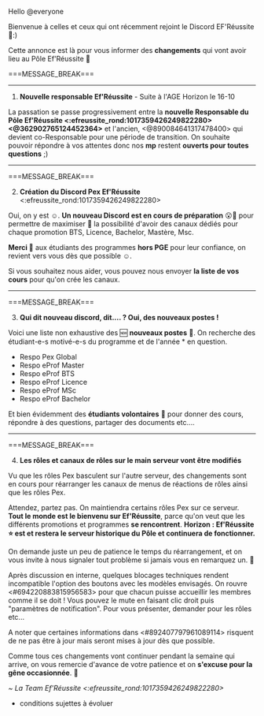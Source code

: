 Hello @everyone

Bienvenue à celles et ceux qui ont récemment rejoint le Discord EF'Réussite 👋:)

Cette annonce est là pour vous informer des __changements__ qui vont avoir lieu au Pôle Ef'Réussite 📖

===MESSAGE_BREAK===
** **
1. **Nouvelle responsable Ef'Réussite** - Suite à l'AGE Horizon le 16-10

La passation se passe progressivement entre la **nouvelle Responsable du Pôle Ef'Réussite <:efreussite_rond:1017359426249822280> <@362902765124452364>** et l'ancien, <@890084641317478400> qui devient co-Responsable pour une période de transition.
On souhaite pouvoir répondre à vos attentes donc nos **mp** restent **ouverts pour toutes questions** ;)
** **
===MESSAGE_BREAK===

2. **Création du Discord Pex Ef'Réussite** <:efreussite_rond:1017359426249822280>

Oui, on y est ☺️.
**Un nouveau Discord est en cours de préparation** 😮🥳 pour permettre de maximiser 💪 la possibilité d'avoir des canaux dédiés pour chaque promotion BTS, Licence, Bachelor, Mastère, Msc.

**Merci 🙏** aux étudiants des programmes **hors PGE** pour leur confiance, on revient vers vous dès que possible ☺️.

Si vous souhaitez nous aider, vous pouvez nous envoyer **la liste de vos cours** pour qu'on crée les canaux.
** **
===MESSAGE_BREAK===

3. **Qui dit nouveau discord, dit.... ? Oui, des nouveaux postes !**

Voici une liste non exhaustive des 🆕 **nouveaux postes** 📢.
On recherche des étudiant-e-s motivé-e-s du programme et de l'année * en question.

- Respo Pex Global
- Respo eProf Master
- Respo eProf BTS
- Respo eProf Licence
- Respo eProf MSc
- Respo eProf Bachelor

Et bien évidemment des **étudiants volontaires** 🙋 pour donner des cours, répondre à des questions, partager des documents etc....
** **
===MESSAGE_BREAK===

4. **Les rôles et canaux de rôles sur le main serveur vont être modifiés**

Vu que les rôles Pex basculent sur l'autre serveur, des changements sont en cours pour réarranger les canaux de menus de réactions de rôles ainsi que les rôles Pex.

Attendez, partez pas.
On maintiendra certains rôles Pex sur ce serveur. 
**Tout le monde est le bienvenu sur Ef'Réussite**, parce qu'on veut que les différents promotions et programmes **se rencontrent**.
**Horizon : Ef'Réussite ⭐ est et restera le serveur historique du Pôle et continuera de fonctionner.**

On demande juste un peu de patience le temps du réarrangement, et on vous invite à nous signaler tout problème si jamais vous en remarquez un. 💯

Après discussion en interne, quelques blocages techniques rendent incompatible l'option des boutons avec les modèles envisagés.
On rouvre <#694220883815956583> pour que chacun puisse accueillir les membres comme il se doit !
Vous pouvez le mute en faisant clic droit puis "paramètres de notification".
Pour vous présenter, demander pour les rôles etc...

A noter que certaines informations dans <#892407797961089114> risquent de ne pas être à jour mais seront mises à jour dès que possible.

Comme tous ces changements vont continuer pendant la semaine qui arrive, on vous remercie d'avance de votre patience et on __s'excuse pour la gêne occasionnée__. 🙏


*~ La Team Ef'Réussite <:efreussite_rond:1017359426249822280>*

* conditions sujettes à évoluer
